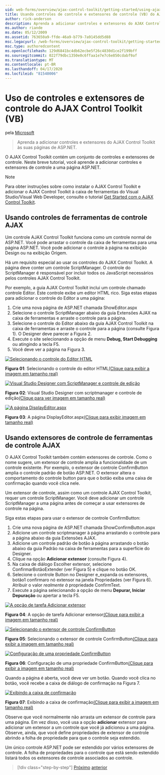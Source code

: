 ```yaml
---
uid: web-forms/overview/ajax-control-toolkit/getting-started/using-ajax-control-toolkit-controls-and-control-extenders-vb
title: Usando controles de controle e extensores de controle (VB) do AJAX ControlKit | Microsoft Docs
author: rick-anderson
description: Aprenda a adicionar controles e extensores do AJAX Control Toolkit às suas páginas de ASP.NET.
ms.author: riande
ms.date: 05/12/2009
ms.assetid: 763650a9-ffde-46a9-b779-7a9145dd5d88
msc.legacyurl: /web-forms/overview/ajax-control-toolkit/getting-started/using-ajax-control-toolkit-controls-and-control-extenders-vb
msc.type: authoredcontent
ms.openlocfilehash: 129d6841bc4db62ecbe5f26c4830d1ce2f199bff
ms.sourcegitcommit: 022f79dbc1350e0c6ffaa1e7e7c6e850cdabf9af
ms.translationtype: MT
ms.contentlocale: pt-BR
ms.lasthandoff: 04/17/2020
ms.locfileid: "81540006"
---
```

# <a name="using-ajax-control-toolkit-controls-and-control-extenders-vb"></a>Uso de controles e extensores de controle do AJAX Control Toolkit (VB)

pela [Microsoft](https://github.com/microsoft)

> Aprenda a adicionar controles e extensores do AJAX Control Toolkit às suas páginas de ASP.NET.

O AJAX Control Toolkit contém um conjunto de controles e extensores de controle. Neste breve tutorial, você aprende a adicionar controles e extensores de controle a uma página ASP.NET.

> [!NOTE] 
> 
> Para obter instruções sobre como instalar o AJAX Control Toolkit e adicionar o AJAX Control Toolkit à caixa de ferramentas do Visual Studio/Visual Web Developer, consulte o tutorial [Get Started com o AJAX Control Toolkit](get-started-with-the-ajax-control-toolkit-vb.md).

## <a name="using-ajax-control-toolkit-controls"></a>Usando controles de ferramentas de controle AJAX

Um controle AJAX Control Toolkit funciona como um controle normal de ASP.NET. Você pode arrastar o controle da caixa de ferramentas para uma página ASP.NET. Você pode adicionar o controle à página na exibição Design ou na exibição Origem.

Há um requisito especial ao usar os controles do AJAX Control Toolkit. A página deve conter um controle ScriptManager. O controle do ScriptManager é responsável por incluir todos os JavaScript necessários pelos controles AJAX Control Toolkit.

Por exemplo, a guia AJAX Control Toolkit inclui um controle chamado controle Editor. Este controle exibe um editor HTML rico. Siga estas etapas para adicionar o controle do Editor a uma página:

1. Crie uma nova página de ASP.NET chamada ShowEditor.aspx
2. Selecione o controle ScriptManager abaixo da guia Extensões AJAX na caixa de ferramentas e arraste o controle para a página.
3. Selecione o controle do Editor abaixo da guia AJAX Control Toolkit na caixa de ferramentas e arraste o controle para a página (consulte Figura 1). O Designer deve parecer a Figura 2.
4. Execute o site selecionando a opção de menu **Debug, Start Debugging** ou atingindo a tecla F5.
5. Você deve ver a página na Figura 3.

[![Selecionando o controle do Editor HTML](using-ajax-control-toolkit-controls-and-control-extenders-vb/_static/image1.jpg)](using-ajax-control-toolkit-controls-and-control-extenders-vb/_static/image1.png)

**Figura 01**: Selecionando o controle do editor HTML[(Clique para exibir a imagem em tamanho real)](using-ajax-control-toolkit-controls-and-control-extenders-vb/_static/image2.png)

[![Visual Studio Designer com ScriptManager e controle de edição](using-ajax-control-toolkit-controls-and-control-extenders-vb/_static/image2.jpg)](using-ajax-control-toolkit-controls-and-control-extenders-vb/_static/image3.png)

**Figura 02**: Visual Studio Designer com scriptmanager e controle de edição[(Clique para ver imagem em tamanho real)](using-ajax-control-toolkit-controls-and-control-extenders-vb/_static/image4.png)

[![A página DisplayEditor.aspx](using-ajax-control-toolkit-controls-and-control-extenders-vb/_static/image3.jpg)](using-ajax-control-toolkit-controls-and-control-extenders-vb/_static/image5.png)

**Figura 03**: A página DisplayEditor.aspx[(Clique para exibir imagem em tamanho real)](using-ajax-control-toolkit-controls-and-control-extenders-vb/_static/image6.png)

## <a name="using-ajax-control-toolkit-control-extenders"></a>Usando extensores de controle de ferramentas de controle AJAX

O AJAX Control Toolkit também contém extensores de controle. Como o nome sugere, um extensor de controle amplia a funcionalidade de um controle existente. Por exemplo, o extensor de controle ConfirmButton amplia o controle padrão de botão ASP.NET. O extensor altera o comportamento do controle button para que o botão exiba uma caixa de confirmação quando você clica nele.

Um extensor de controle, assim como um controle AJAX Control Toolkit, requer um controle ScriptManager. Você deve adicionar um controle ScriptManager a uma página antes de começar a usar extensores de controle na página.

Siga estas etapas para usar o extensor de controle ConfirmButton:

1. Crie uma nova página de ASP.NET chamada ShowConfirmButton.aspx
2. Adicione um controle scriptmanager à página arrastando o controle para a página abaixo da guia Extensões AJAX.
3. Adicione um controle padrão de botão à página arrastando o botão abaixo da guia Padrão na caixa de ferramentas para a superfície do Designer.
4. Clique na opção **Adicionar extensor** (consulte Figura 4).
5. Na caixa de diálogo Escolher extensor, selecione ConfirmarBotãoExtender (ver Figura 5) e clique no botão OK.
6. Selecione o controle Button no Designer e\_expanda os extensores, botão1 confirmaro nó extensor na janela Propriedades (ver Figura 6). Atribuir o valor *realmente à* propriedade ConfirmText.
7. Execute a página selecionando a opção de menu **Depurar, Iniciar Depuração** ou apertar a tecla F5.

[![A opção de tarefa Adicionar extensor](using-ajax-control-toolkit-controls-and-control-extenders-vb/_static/image4.jpg)](using-ajax-control-toolkit-controls-and-control-extenders-vb/_static/image7.png)

**Figura 04**: A opção de tarefa Adicionar extensor[(Clique para exibir a imagem em tamanho real)](using-ajax-control-toolkit-controls-and-control-extenders-vb/_static/image8.png)

[![Selecionando o extensor de controle ConfirmButton](using-ajax-control-toolkit-controls-and-control-extenders-vb/_static/image5.jpg)](using-ajax-control-toolkit-controls-and-control-extenders-vb/_static/image9.png)

**Figura 05**: Selecionando o extensor de controle ConfirmButton[(Clique para exibir a imagem em tamanho real)](using-ajax-control-toolkit-controls-and-control-extenders-vb/_static/image10.png)

[![Configuração de uma propriedade ConfirmButton](using-ajax-control-toolkit-controls-and-control-extenders-vb/_static/image6.jpg)](using-ajax-control-toolkit-controls-and-control-extenders-vb/_static/image11.png)

**Figura 06**: Configuração de uma propriedade ConfirmButton[(Clique para exibir a imagem em tamanho real)](using-ajax-control-toolkit-controls-and-control-extenders-vb/_static/image12.png)

Quando a página é aberta, você deve ver um botão. Quando você clica no botão, você recebe a caixa de diálogo de confirmação na Figura 7.

[![Exibindo a caixa de confirmação](using-ajax-control-toolkit-controls-and-control-extenders-vb/_static/image7.jpg)](using-ajax-control-toolkit-controls-and-control-extenders-vb/_static/image13.png)

**Figura 07**: Exibindo a caixa de confirmação[(Clique para exibir a imagem em tamanho real)](using-ajax-control-toolkit-controls-and-control-extenders-vb/_static/image14.png)

Observe que você normalmente não arrasta um extensor de controle para uma página. Em vez disso, você usa a opção **adicionar** extensor para adicionar um extensor a um controle que você já adicionou a uma página. Observe, ainda, que você define propriedades de extensor de controle abrindo a folha de propriedade para que o controle seja estendido.

Um único controle ASP.NET pode ser estendido por vários extensores de controle. A folha de propriedades para o controle que está sendo estendido listará todos os extensores de controle associados ao controle.

> [!div class="step-by-step"]
> [Próximo](get-started-with-the-ajax-control-toolkit-vb.md)
> [anterior](creating-a-custom-ajax-control-toolkit-control-extender-vb.md)
